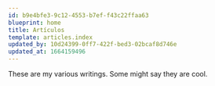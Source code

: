 ```yaml
---
id: b9e4bfe3-9c12-4553-b7ef-f43c22ffaa63
blueprint: home
title: Artículos
template: articles.index
updated_by: 10d24399-0ff7-422f-bed3-02bcaf8d746e
updated_at: 1664159496
---
```

These are my various writings. Some might say they are cool.